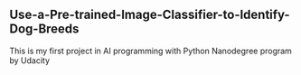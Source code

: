 ## Use-a-Pre-trained-Image-Classifier-to-Identify-Dog-Breeds
This is my first project in AI programming with Python Nanodegree program by Udacity